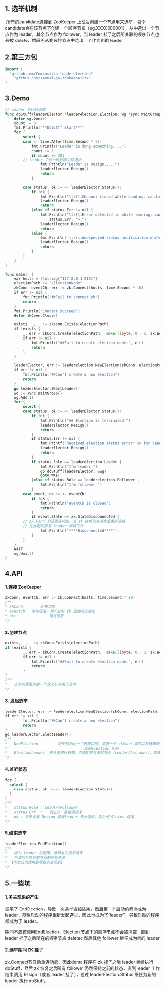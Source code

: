 ## 1. 选举机制

​		所有的candidate连接到 ZooKeeper 上然后创建一个节点用来选举，每个candidate会在该节点下创建一个顺序节点（eg.XXX0000001），从中选出一个节点作为 leader，其余节点作为 follower。当 leader 挂了之后所关联的顺序节点也会被 delete，然后再从剩余的节点中选出一个作为新的 leader

## 2.第三方包

```go
import (
  "github.com/Comcast/go-leaderelection"
	"github.com/samuel/go-zookeeper/zk"
)
```

## 3.Demo

```go
// leader 执行的函数
func doStuff(leaderElector *leaderelection.Election, wg *sync.WaitGroup) {
	defer wg.Done()
	count := 0
	fmt.Println("**DoSutff Start**")
	for {
		select {
		case <- time.After(time.Second * 3):
			fmt.Println("Leader is dong something....")
			count += 1
			if count == 30{
        // leader 工作一段时间主动退出
				fmt.Println("Leader is Resign.....")
				leaderElector.Resign()
				return
			}

		case status, ok := <- leaderElector.Status():
			if !ok {
				fmt.Println("\t\t\tChannel closed while Leading, candidate <", status.CandidateID, "> resigning.")
				leaderElector.Resign()
				return
			}else if status.Err != nil {
				fmt.Println("\t\t\tError detected in while leading, candidate <", status.CandidateID, "> resigning. Error was <",
					status.Err, ">.")
				leaderElector.Resign()
				return
			}else {
				fmt.Println("\t\t\tUnexpected status notification while Leading, candidate <", status.CandidateID, "> resigning.")
				leaderElector.Resign()
				return
			}
		}
	}
}

func main() {
	var hosts = []string{"127.0.0.1:2181"}
	electionPath := "/ElectionNode"
	zkConn, eventCh, err := zk.Connect(hosts, time.Second * 10)
	if err != nil {
		fmt.Println("##Fail to connect zk")
		return
	}
	fmt.Println("Connect Succeed")
	defer zkConn.Close()

	exists, _, _ := zkConn.Exists(electionPath)
	if !exists {
		_, err = zkConn.Create(electionPath,  make([]byte, 0), 0, zk.WorldACL(zk.PermAll))
		if err != nil {
			fmt.Println("##Fail to create election node:", err)
			return
		}
	}

	leaderElector, err := leaderelection.NewElection(zkConn, electionPath, "my_instance")
	if err != nil {
		fmt.Println("##Can't create a new election")
		return
	}
	go leaderElector.ElectLeader()
	wg := sync.WaitGroup{}
	wg.Add(1)
	for {
		select {
		case status, ok := <- leaderElector.Status():
			if !ok {
				fmt.Println("## Election is terminated:")
				leaderElector.Resign()
				return
			}
			if status.Err != nil {
				fmt.Printf("Received election status error: %v for candidate: %v\n", status.Err, status.CandidateID)
				leaderElector.Resign()
				return
			}
			if status.Role == leaderelection.Leader {
				fmt.Println("I'm leader ")
				go doStuff(leaderElector, &wg)
				goto WAIT
			}else if status.Role == leaderelection.Follower {
				fmt.Println("I'm follower ")
			}
		case event, ok := <- eventCh:
			if !ok {
				fmt.Println("eventCh is closed")
				return
			}
			if event.State == zk.StateDisconnected {
        // zk.Conn 自带重连功能，当 zk 挂掉恢复后仍会重新连接
        // 在此期间原有 leader 继续工作
				fmt.Println("****Disconnected****")
			}
		}
	}
	WAIT:
	wg.Wait()
}
```

## 4.API

#### 1.连接 ZooKeeper

```go
zkConn, eventCh, err := zk.Connect(hosts, time.Second * 10)
/**
* zkConn 		连接实例
* eventCh 	事件信道，用于监听 zk 连接状态变化
* err				错误信息
*/
```

#### 2.创建节点

```go
exists, _, _ := zkConn.Exists(electionPath)
if !exists {
		_, err = zkConn.Create(electionPath,  make([]byte, 0), 0, zk.WorldACL(zk.PermAll))
		if err != nil {
			fmt.Println("##Fail to create election node:", err)
			return
		}
}
/**
*	选举前需要创建一个永久节点用于选举
*/
```

#### 3. 发起选举

```go
leaderElector, err := leaderelection.NewElection(zkConn, electionPath, "my_instance")
if err != nil {
		fmt.Println("##Can't create a new election")
		return
}
go leaderElector.ElectLeader()
/**
*	NewElection 		用于初始化一个选举实例，需要一个 zkConn 实例以及选举的节点路径
*									返回Election 实例
*	ElectionLeader	参与者进行选举，并决定参与者的角色（leader/follower），需要放在协程中
*/
```

#### 4.监听状态

```go
for {
  select {
    case status, ok := <- leaderElection.Status():
  }
}
/**
*	status.Role : Leader/Follower
*	status.Err 	:	发生的一些错误信息 
*	ok : 当参与者 Resign 或者leader 终止选举，则关闭 Status 信道
*/
```

#### 5.结束选举

```go
leaderElection.EndElection()
/**
*	成为 leader 后调用，通知本次选举结束
*	将清除当前选举节点的所有资源
* 【不恰当的调用会导致多主现象】
*/
```

## 5.一些坑

#### 1.多主现象的产生

调用了 EndElection，导致一次选举直接结束，然后第一个启动的程序成为 leader，随后启动的程序重新发起选举，因此也成为了“leader”，导致启动的程序都成为了 leader。

期间不应该调用EndElection，Election 节点下的顺序节点不会被清空，直到 leader 挂了之后所在的顺序节点 deleted 然后其他 follower 继任成为新的 leader

#### 2.选举期间 ZK 挂了

zk.Connect有自动重连功能，因此demo 程序在 zk 挂了之后 leader 继续执行 doStuff，然后 zk 恢复之后所有 follower 仍然保持之前的状态，直到 leader 工作结束调用 Resign（或者 leader 挂了），通过 leaderElection.Status 继任为新的 leader 执行 doStuff。